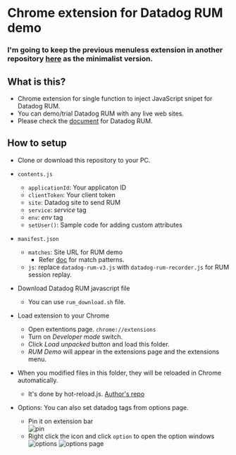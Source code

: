 # Chrome extension for Datadog RUM demo

### I'm going to keep the previous menuless extension in another repository [here](https://github.com/shigeya-dd/rum-chrome-extension-minimal) as the minimalist version.

## What is this?
- Chrome extension for single function to inject JavaScript snipet for Datadog RUM.
- You can demo/trial Datadog RUM with any live web sites.
- Please check the [document](https://docs.datadoghq.com/real_user_monitoring/) for Datadog RUM.

## How to setup
- Clone or download this repository to your PC.
- `contents.js`
  - `applicationId`: Your applicaton ID
  - `clientToken`: Your client token
  - `site`: Datadog site to send RUM
  - `service`: _service_ tag
  - `env`: _env_ tag
  - `setUser()`: Sample code for adding custom attributes
- `manifest.json`
  - `matches`: Site URL for RUM demo
    - Refer [doc](https://developer.chrome.com/docs/extensions/mv2/match_patterns/) for match patterns.
  - `js`: replace `datadog-rum-v3.js` with `datadog-rum-recorder.js` for RUM session replay.
- Download Datadog RUM javascript file
  - You can use `rum_download.sh` file.
- Load extension to your Chrome
  - Open extentions page. `chrome://extensions`
  - Turn on _Developer mode_ switch.
  - Click _Load unpacked_ button and load this folder.
  - _RUM Demo_ will appear in the extensions page and the extensions menu.
- When you modified files in this folder, they will be reloaded in Chrome automatically.
  - It's done by hot-reload.js. [Author's repo](https://github.com/xpl/crx-hotreload)

- Options: You can also set datadog tags from options page.
  - Pin it on extension bar  
  ![pin](https://p-qkfgo2.t2.n0.cdn.getcloudapp.com/items/12uvmjJQ/2751a271-24b0-4636-a3f2-3c0d2ac91b86.jpg?v=5afd8b46c5b1eceafc64f145c94ce6cc)
  - Right click the icon and click `option` to open the option windows 
  ![options](https://p-qkfgo2.t2.n0.cdn.getcloudapp.com/items/JruxYZoj/a03c09d3-24ce-4326-88e0-d46560ec5c38.jpg?v=aed64f22c7e534e933a096e5734b0f8a) 
  ![options page](https://p-qkfgo2.t2.n0.cdn.getcloudapp.com/items/12uvmjz6/8c9690d9-c4be-4cf6-809a-e21dd8a04bc0.jpg?v=687f52aec612eb6c47c91683335fe230)
